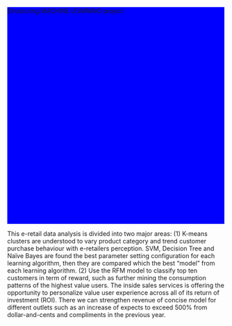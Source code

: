 <!DOCTYPE html>
<html>
<head>
<meta charset="utf-8">
<title>Abstract</title>
<style>
#bg {
  width: 500px;
  height: 500px;
  background: url('20181118_152105-01.jpg') no-repeat top center;
  background-color: blue;
}


</style>
</head>
<body>
<div id="bg">Structuring MACHINE LEARNING project</div>
<p>This e-retail data analysis is divided into two major areas: (1) K-means clusters are understood to vary product category and trend customer purchase behaviour with e-retailers perception. SVM, Decision Tree and Naïve Bayes are found the best parameter setting configuration for each learning algorithm, then they are compared which the best “model” from each learning algorithm. (2) Use the RFM model to classify top ten customers in term of reward, such as further mining the consumption patterns of the highest value users. The inside sales services is offering the opportunity to personalize value user experience across all of its return of investment (ROI). There we can strengthen revenue of concise model for different outlets such as an increase of expects to exceed 500% from dollar-and-cents and compliments in the previous year.</p>
</body>
</html>